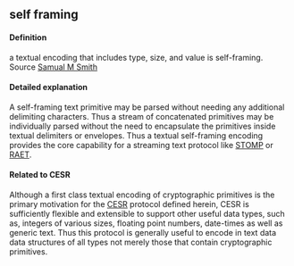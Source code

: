 ## self framing

<h4>Definition</h4><p>a textual encoding that includes type, size, and value is self-framing.<br>Source <a href="https://www.ietf.org/archive/id/draft-ssmith-cesr-02.txt">Samual M Smith</a></p><h4>Detailed explanation</h4><p>A self-framing text primitive may be parsed without needing any additional delimiting characters. Thus a stream of concatenated primitives may be individually parsed without the need to encapsulate the primitives inside textual delimiters or envelopes. Thus a textual self-framing encoding provides the core capability for a streaming text protocol like <a href="https://en.wikipedia.org/wiki/Streaming_Text_Oriented_Messaging_Protocol">STOMP</a> or <a href="https://github.com/RaetProtocol/raet">RAET</a>.</p><h4>Related to CESR</h4><p>Although a first class textual encoding of cryptographic primitives is the primary motivation for the <a href="composable-event-streaming-representation">CESR</a> protocol defined herein, CESR is sufficiently flexible and extensible to support other useful data types, such as, integers of various sizes, floating point numbers, date-times as well as generic text. Thus this protocol is generally useful to encode in text data data structures of all types not merely those that contain cryptographic primitives.</p>

